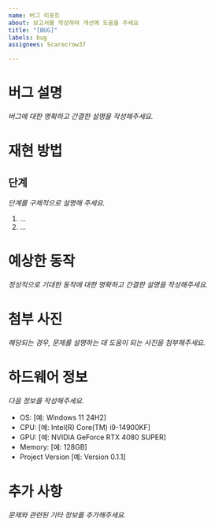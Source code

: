 ```yaml
---
name: 버그 리포트
about: 보고서를 작성하여 개선에 도움을 주세요
title: "[BUG]"
labels: bug
assignees: Scarecrow37

---
```


# 버그 설명
*버그에 대한 명확하고 간결한 설명을 작성해주세요.*

# 재현 방법
## 단계
*단계를 구체적으로 설명해 주세요.*
1. ...
2. ...

# 예상한 동작
*정상적으로 기대한 동작에 대한 명확하고 간결한 설명을 작성해주세요.*

# 첨부 사진
*해당되는 경우, 문제를 설명하는 데 도움이 되는 사진을 첨부해주세요.*

# 하드웨어 정보
*다음 정보를 작성해주세요.*
- OS: [예: Windows 11 24H2]
- CPU: [예: Intel(R) Core(TM) i9-14900KF]
- GPU: [예: NVIDIA GeForce RTX 4080 SUPER]
- Memory: [예: 128GB]
 - Project Version [예: Version 0.1.1]

# 추가 사항
*문제와 관련된 기타 정보를 추가해주세요.*
